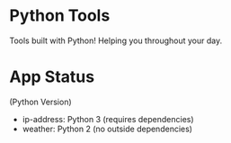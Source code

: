 # Python Tools
Tools built with Python! Helping you throughout your day.

# App Status
(Python Version)
<ul>
  <li>ip-address: Python 3 (requires dependencies)</li>
  <li>weather: Python 2 (no outside dependencies)</li>
</ul>

